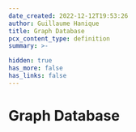 ```yaml
---
date_created: 2022-12-12T19:53:26
author: Guillaume Hanique
title: Graph Database
pcx_content_type: definition
summary: >-

hidden: true
has_more: false
has_links: false
---
```


# Graph Database
